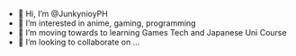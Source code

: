 - 👋 Hi, I’m @JunkynioyPH
- 👀 I’m interested in anime, gaming, programming
- 🌱 I’m moving towards to learning Games Tech and Japanese Uni Course
- 💞️ I’m looking to collaborate on ...

<!---
JunkynioyPH/JunkynioyPH is a ✨ special ✨ repository because its `README.md` (this file) appears on your GitHub profile.
You can click the Preview link to take a look at your changes.
--->
